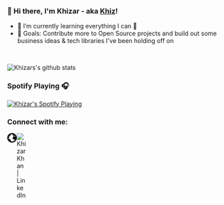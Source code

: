 ###  👋 Hi there, I'm Khizar  - aka [Khiz][website]!

- 🌱 I’m currently learning everything I can 🤣
- 🥅 Goals: Contribute more to Open Source projects and build out some business ideas & tech libraries I've been holding off on

<br />

![Khizars's github stats](https://github-readme-stats.vercel.app/api?username=khiz-k&show_icons=true&theme=radical&show_icons=true&count_private=true&hide=issues,contribs,prs)

### Spotify Playing 🎧
[<img src="https://novatorem.vercel.app/api/spotify" alt="Khizar's Spotify Playing" width="350" />](https://open.spotify.com/user/ihqfdxe9kifavilmu34rtdgbo?si=GPS0LMQsT3mUQd_BTBiLkQ)

### Connect with me:

[<img align="left" alt="khiz.ca" width="22px" src="https://raw.githubusercontent.com/iconic/open-iconic/master/svg/globe.svg" />][website]
[<img align="left" alt="Khizar Khan | LinkedIn" width="22px" src="https://cdn.jsdelivr.net/npm/simple-icons@v3/icons/linkedin.svg" />][linkedin]

[website]: https://www.khiz.ca
[linkedin]: https://www.linkedin.com/in/khiz-k



